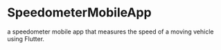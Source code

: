 # SpeedometerMobileApp
a speedometer mobile app that measures the speed of a moving vehicle using Flutter.
